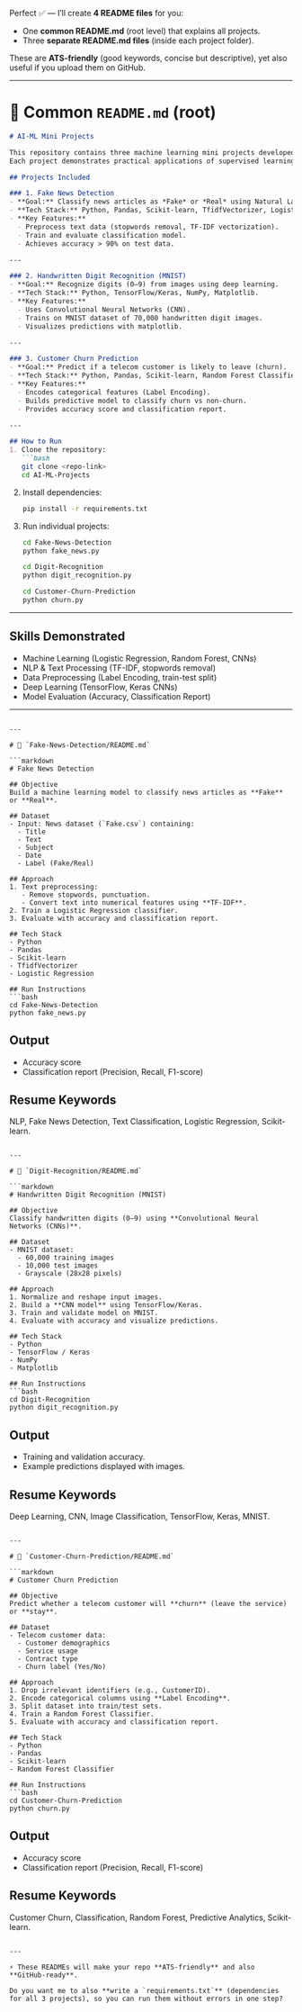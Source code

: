 Perfect ✅ — I’ll create **4 README files** for you:

* One **common README.md** (root level) that explains all projects.
* Three **separate README.md files** (inside each project folder).

These are **ATS-friendly** (good keywords, concise but descriptive), yet also useful if you upload them on GitHub.

---

# 📌 Common `README.md` (root)

````markdown
# AI-ML Mini Projects

This repository contains three machine learning mini projects developed as part of MCA coursework.  
Each project demonstrates practical applications of supervised learning, natural language processing (NLP), and deep learning.

## Projects Included

### 1. Fake News Detection
- **Goal:** Classify news articles as *Fake* or *Real* using Natural Language Processing (NLP).  
- **Tech Stack:** Python, Pandas, Scikit-learn, TfidfVectorizer, Logistic Regression.  
- **Key Features:**
  - Preprocess text data (stopwords removal, TF-IDF vectorization).
  - Train and evaluate classification model.
  - Achieves accuracy > 90% on test data.

---

### 2. Handwritten Digit Recognition (MNIST)
- **Goal:** Recognize digits (0–9) from images using deep learning.  
- **Tech Stack:** Python, TensorFlow/Keras, NumPy, Matplotlib.  
- **Key Features:**
  - Uses Convolutional Neural Networks (CNN).
  - Trains on MNIST dataset of 70,000 handwritten digit images.
  - Visualizes predictions with matplotlib.

---

### 3. Customer Churn Prediction
- **Goal:** Predict if a telecom customer is likely to leave (churn).  
- **Tech Stack:** Python, Pandas, Scikit-learn, Random Forest Classifier.  
- **Key Features:**
  - Encodes categorical features (Label Encoding).
  - Builds predictive model to classify churn vs non-churn.
  - Provides accuracy score and classification report.

---

## How to Run
1. Clone the repository:
   ```bash
   git clone <repo-link>
   cd AI-ML-Projects
````

2. Install dependencies:

   ```bash
   pip install -r requirements.txt
   ```

3. Run individual projects:

   ```bash
   cd Fake-News-Detection
   python fake_news.py
   ```

   ```bash
   cd Digit-Recognition
   python digit_recognition.py
   ```

   ```bash
   cd Customer-Churn-Prediction
   python churn.py
   ```

---

## Skills Demonstrated

* Machine Learning (Logistic Regression, Random Forest, CNNs)
* NLP & Text Processing (TF-IDF, stopwords removal)
* Data Preprocessing (Label Encoding, train-test split)
* Deep Learning (TensorFlow, Keras CNNs)
* Model Evaluation (Accuracy, Classification Report)

---

````

---

# 📌 `Fake-News-Detection/README.md`

```markdown
# Fake News Detection

## Objective
Build a machine learning model to classify news articles as **Fake** or **Real**.

## Dataset
- Input: News dataset (`Fake.csv`) containing:
  - Title
  - Text
  - Subject
  - Date
  - Label (Fake/Real)

## Approach
1. Text preprocessing:
   - Remove stopwords, punctuation.
   - Convert text into numerical features using **TF-IDF**.
2. Train a Logistic Regression classifier.
3. Evaluate with accuracy and classification report.

## Tech Stack
- Python
- Pandas
- Scikit-learn
- TfidfVectorizer
- Logistic Regression

## Run Instructions
```bash
cd Fake-News-Detection
python fake_news.py
````

## Output

* Accuracy score
* Classification report (Precision, Recall, F1-score)

## Resume Keywords

NLP, Fake News Detection, Text Classification, Logistic Regression, Scikit-learn.

````

---

# 📌 `Digit-Recognition/README.md`

```markdown
# Handwritten Digit Recognition (MNIST)

## Objective
Classify handwritten digits (0–9) using **Convolutional Neural Networks (CNNs)**.

## Dataset
- MNIST dataset:
  - 60,000 training images
  - 10,000 test images
  - Grayscale (28x28 pixels)

## Approach
1. Normalize and reshape input images.
2. Build a **CNN model** using TensorFlow/Keras.
3. Train and validate model on MNIST.
4. Evaluate with accuracy and visualize predictions.

## Tech Stack
- Python
- TensorFlow / Keras
- NumPy
- Matplotlib

## Run Instructions
```bash
cd Digit-Recognition
python digit_recognition.py
````

## Output

* Training and validation accuracy.
* Example predictions displayed with images.

## Resume Keywords

Deep Learning, CNN, Image Classification, TensorFlow, Keras, MNIST.

````

---

# 📌 `Customer-Churn-Prediction/README.md`

```markdown
# Customer Churn Prediction

## Objective
Predict whether a telecom customer will **churn** (leave the service) or **stay**.

## Dataset
- Telecom customer data:
  - Customer demographics
  - Service usage
  - Contract type
  - Churn label (Yes/No)

## Approach
1. Drop irrelevant identifiers (e.g., CustomerID).
2. Encode categorical columns using **Label Encoding**.
3. Split dataset into train/test sets.
4. Train a Random Forest Classifier.
5. Evaluate with accuracy and classification report.

## Tech Stack
- Python
- Pandas
- Scikit-learn
- Random Forest Classifier

## Run Instructions
```bash
cd Customer-Churn-Prediction
python churn.py
````

## Output

* Accuracy score
* Classification report (Precision, Recall, F1-score)

## Resume Keywords

Customer Churn, Classification, Random Forest, Predictive Analytics, Scikit-learn.

```

---

⚡ These READMEs will make your repo **ATS-friendly** and also **GitHub-ready**.  

Do you want me to also **write a `requirements.txt`** (dependencies for all 3 projects), so you can run them without errors in one step?
```
